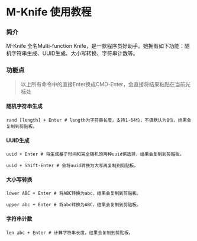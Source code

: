 # M-Knife 使用教程

### 简介

M-Knife 全名Multi-function Knife，是一款程序员好助手。她拥有如下功能：随机字符串生成、UUID生成、大小写转换、字符串计数等。

### 功能点

> 以上所有命令中的直接Enter换成CMD-Enter，会直接将结果粘贴在当前光标处

#### 随机字符串生成

```
rand [length] + Enter # length为字符串长度，支持1-64位，不填默认为8位，结果会复制到剪贴板。
```

#### UUID生成

```
uuid + Enter # 将生成基于时间和完全随机的两种uuid供选择，结果会复制到剪贴板。
```

```
uuid + Shift-Enter # 会将uuid转换为大写再复制到剪贴板。
```

#### 大小写转换

```
lower ABC + Enter # 将ABC转换为abc，结果会复制到剪贴板。
```

```
upper abc + Enter # 将abc转换为ABC，结果会复制到剪贴板。
```

#### 字符串计数

```
len abc + Enter # 计算字符串长度，结果会复制到剪贴板。
```


